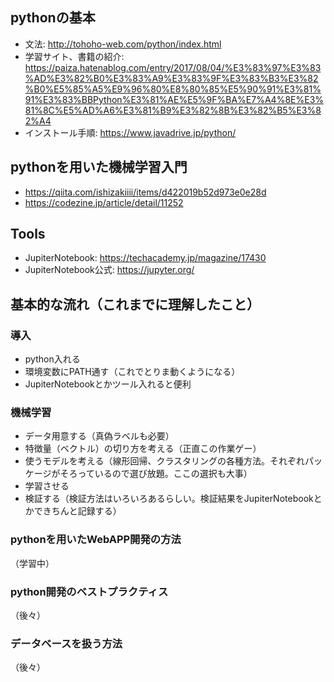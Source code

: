## pythonの基本
- 文法: http://tohoho-web.com/python/index.html
- 学習サイト、書籍の紹介: https://paiza.hatenablog.com/entry/2017/08/04/%E3%83%97%E3%83%AD%E3%82%B0%E3%83%A9%E3%83%9F%E3%83%B3%E3%82%B0%E5%85%A5%E9%96%80%E8%80%85%E5%90%91%E3%81%91%E3%83%BBPython%E3%81%AE%E5%9F%BA%E7%A4%8E%E3%81%8C%E5%AD%A6%E3%81%B9%E3%82%8B%E3%82%B5%E3%82%A4
- インストール手順: https://www.javadrive.jp/python/


## pythonを用いた機械学習入門
- https://qiita.com/ishizakiiii/items/d422019b52d973e0e28d
- https://codezine.jp/article/detail/11252

## Tools
- JupiterNotebook: https://techacademy.jp/magazine/17430
- JupiterNotebook公式: https://jupyter.org/



## 基本的な流れ（これまでに理解したこと）

### 導入
- python入れる
- 環境変数にPATH通す（これでとりま動くようになる）
- JupiterNotebookとかツール入れると便利

### 機械学習
- データ用意する（真偽ラベルも必要）
- 特徴量（ベクトル）の切り方を考える（正直この作業ゲー）
- 使うモデルを考える（線形回帰、クラスタリングの各種方法。それぞれパッケージがそろっているので選び放題。ここの選択も大事）
- 学習させる
- 検証する（検証方法はいろいろあるらしい。検証結果をJupiterNotebookとかできちんと記録する）

### pythonを用いたWebAPP開発の方法
（学習中）

### python開発のベストプラクティス
（後々）

### データベースを扱う方法
（後々）